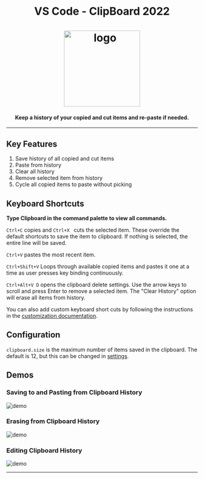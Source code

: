 <h1 align="center">
  <br>
  VS Code - ClipBoard 2022
  <br>
  <br>
    <img src="https://raw.githubusercontent.com/aefernandes/vscode-clipboard-history-extension/master/images/logo.png" alt="logo" width="200">
  <br>
</h1>
<h4 align="center">Keep a history of your copied and cut items and re-paste if needed.</h4>

---

## Key Features

1. Save history of all copied and cut items
2. Paste from history
3. Clear all history
4. Remove selected item from history
5. Cycle all copied items to paste without picking

## Keyboard Shortcuts

**Type Clipboard in the command palette to view all commands.**

`Ctrl+C` copies and `Ctrl+X ` cuts the selected item. These override the default shortcuts to save the item to clipboard. If nothing is selected, the entire line will be saved.

`Ctrl+V` pastes the most recent item.

`Ctrl+Shift+V` Loops through available copied items and pastes it one at a time as user presses key binding continuously.

`Ctrl+Alt+V D` opens the clipboard delete settings. Use the arrow keys to scroll and press Enter to remove a selected item. The "Clear History" option will erase all items from history.

You can also add custom keyboard short cuts by following the instructions in the [customization documentation](https://code.visualstudio.com/docs/customization/keybindings).

## Configuration

`clipboard.size` is the maximum number of items saved in the clipboard. The default is 12, but this can be changed in [settings](https://code.visualstudio.com/docs/getstarted/settings#_default-settings).

## Demos

### Saving to and Pasting from Clipboard History

![demo](https://github.com/aefernandes/vscode-clipboard-history-extension/raw/master/images/demo-1.gif)

### Erasing from Clipboard History

![demo](https://github.com/aefernandes/vscode-clipboard-history-extension/raw/master/images/demo-2.gif)

### Editing Clipboard History

![demo](https://github.com/aefernandes/vscode-clipboard-history-extension/raw/master/images/demo-3.gif)

---
